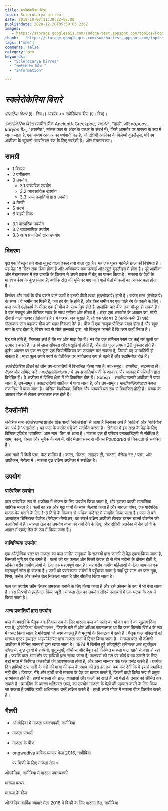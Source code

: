 ```yaml
---
title: स्क्लेरोकेरिया बिरेरा 
topic: Sclerocarya birrea
date: 2018-10-07T11:39:22+02:00
publishdate: 2020-12-20T05:50:03.236Z
images: 
   - https://storage.googleapis.com/sudcha-test.appspot.com/topics/Food/sclerocarya_birrea/1.jpeg
thumb:   "https://storage.googleapis.com/sudcha-test.appspot.com/topics/Food/sclerocarya_birrea/thumb.jpeg"
tags: ["खाना"]
comments: false
category: खाना
keywords: 
  - "Sclerocarya birrea"
  - "स्क्लेरोकेरिया बिरेरा "
  - "information"

---
```

<h1> <i> स्क्लेरोकेरिया बिरारे </i> </h1> <p> </p> <p> <i> पौपार्टिया बिरारे </i> (ए। रिच।) ऑबरेव <> स्पोंडियास ब्रीरा </i। > (ए। रिच)। </p> <p> <i> स्क्लेरोकेरिया बिरेरा </i> (प्राचीन ग्रीक Ancientλ Greekρός, <i> स्क्लोरो </i>, "हार्ड", और κάρυον, <i> káryon </i> मैं>, "अखरोट", मांसल फल के अंदर के पत्थर के संदर्भ में), जिसे आमतौर पर मारुला के रूप में जाना जाता है, एक मध्यम आकार का पर्णपाती पेड़ है, जो दक्षिणी अफ्रीका के मिलेम्बो वुडलैंड्स, पश्चिम अफ्रीका के सूडानो-सावलियन रेंज के लिए स्वदेशी है। और मेडागास्कर। </p> <h2> सामग्री </h2> <ul> <li> 1 विवरण </li> <li> 2 वर्गीकरण </li> <li> 3 उपयोग <ul> <li> 3.1 पारंपरिक उपयोग </li> <li> 3.2 व्यावसायिक उपयोग </li> <li> 3.3 अन्य प्रजातियों द्वारा उपयोग </li> </ul> </li> <li> 4 गैलरी </li> <li> 5 संदर्भ </li> <li> 6 बाहरी लिंक </li> </ul> <ul> <li> 3.1 पारंपरिक उपयोग </li> <li> 3.2 व्यावसायिक उपयोग </li> <li> 3.3 अन्य प्रजातियों द्वारा उपयोग </li > </ul> <h2> विवरण </h2> <p> वृक्ष एक विस्तृत तने वाला मुकुट वाला एकल तना वाला वृक्ष है। यह एक धूसर मटमैले छाल की विशेषता है। यह पेड़ 18 मीटर तक ऊँचा होता है और अधिकतर कम ऊंचाई और खुले वुडलैंड्स में होता है। पूरे अफ्रीका और मेडागास्कर में इस प्रजाति के वितरण ने अपने प्रवास में बंटू का पालन किया है। मारुला के पेड़ों के मानव वर्चस्व के कुछ प्रमाण हैं, क्योंकि खेत की भूमि पर पाए जाने वाले पेड़ों में फलों का आकार बड़ा होता है। </p> <p> दिसंबर और मार्च के बीच पकने वाले फलों में हल्की पीली त्वचा (एक्सोकार्प) होती है। सफेद मांस (मेसोकार्प) के साथ। वे जमीन पर गिरते हैं, जब हरे रंग के होते हैं, और फिर जमीन पर एक पीले रंग के पकने के लिए। फल अपने एंडोकार्प के भीतर एक ही बीज के साथ ड्रिप होते हैं, हालांकि चार बीज तक मौजूद हो सकते हैं। वे एक मजबूत और विशिष्ट स्वाद के साथ रसीला और तीखा हैं। अंदर एक अखरोट के आकार का, मोटी दीवारों वाला पत्थर (एंडोकार्प) है। ये पत्थर, जब सूखते हैं, तो एक छोर पर 2 (कभी-कभी 3) छोटे गोलाकार प्लग बहाकर बीज को बाहर निकाल देते हैं। बीज में एक नाजुक पौष्टिक स्वाद होता है और बहुत मांग के बाद होता है, विशेष रूप से छोटे कृन्तकों द्वारा, जो बिल्कुल जानते हैं कि प्लग कहाँ स्थित है। </p> <p> पेड़ घने होते हैं, जिसका अर्थ है कि नर और मादा पेड़ हैं। नर पेड़ एक टर्मिनल रेसमे पर कई नर फूलों का उत्पादन करते हैं। इनमें लाल सीपल्स और पंखुड़ियां होती हैं, और प्रति फूल लगभग 20 पुंकेसर होते हैं। दुर्लभ अवसर पर एक नर फूल एक जियोनीकियम का उत्पादन कर सकता है, जिससे यह उभयलिंगी हो सकता है। मादा फूल अपने स्वयं के पेडीकेल पर व्यक्तिगत रूप से बढ़ते हैं और स्टामिनोड होते हैं। </p> <p> <i> स्क्लेरोकेरिया बिरारे </i> को तीन उप-प्रजातियों में विभाजित किया गया है: उप-समूह। <i> बायरिया </i>, सदस्यता लें। <i> कैफ़्रा </i> और सब्मिट करें। <i> मल्टीफ़ोलियोलता। </i> ये उप-प्रजातियाँ पत्ती के आकार और आकार में परिवर्तन द्वारा विभेदित हैं। वे अफ्रीका में विभिन्न क्षेत्रों में भी विकसित होते हैं। Subsp। <i> बायरिया </i> उत्तरी अफ्रीका में पाया जाता है, उप-समूह। <i> काफ्रा </i> दक्षिणी अफ्रीका में पाया जाता है, और उप-समूह। <i> मल्टीफोलिओलाटा </i> केवल तंजानिया में पाया जाता है। पत्तियां वैकल्पिक, मिश्रित और अव्यवस्थित रूप से विभाजित होती हैं। पत्रक के आकार गोल से लेकर अण्डाकार तक होते हैं। </p> <h2> टैक्सीनॉमी </h2> <p> जेनेरिक नाम <i> स्केलेरकार्या </i> प्राचीन ग्रीक शब्दों 'स्केलेरोस' से आया है जिसका अर्थ है 'कठिन' और 'करियोन' का अर्थ है 'अखरोट'। यह फल के कठोर गड्ढे को संदर्भित करता है। सेनेगल में इस तरह के पेड़ के लिए विशिष्ट एपिथेट 'बायरिया' आम नाम 'बिर' से आता है। मारुला एक ही परिवार एनाकार्डिएसी से संबंधित है, आम, काजू, पिस्ता और सुमैक के रूप में, और मेडागास्कर से जीनस <i> Poupartia </i> से निकटता से संबंधित है। </p> <p> आम नामों में जेली प्लम, कैट शामिल हैं। कांटा, मोरुला, साइडर ट्री, मारुला, मैरोला नट / प्लम, और अफ्रीकन, मेरोला में। मारुला वृक्ष दक्षिण अफ्रीका में संरक्षित है। </p> <h2> उपयोग </h2> <h3> पारंपरिक उपयोग </h3> <p> फल पारंपरिक रूप से अफ्रीका में भोजन के लिए उपयोग किया जाता है, और इसका काफी सामाजिक आर्थिक महत्व है। फलों का रस और गूदा पानी के साथ मिलाया जाता है और मारुला बीयर, एक पारंपरिक मादक पेय बनाने के लिए 1-3 दिनों के किण्वन से अधिक कंटेनर में संग्रहीत किया जाता है। फल से बने अल्कोहल डिस्टिल्ड बेवरेज (मैरोएला-मैम्पोअर) का संदर्भ दक्षिण अफ्रीकी लेखक हरमन चार्ल्स बोसमैन की कहानियों में है। मारुला तेल का उपयोग त्वचा को नमी देने के लिए, और दक्षिणी अफ्रीका में सैन लोगों के आहार में खाद्य तेल के रूप में किया जाता है। </p> <h3> वाणिज्यिक उपयोग </h3> <p> एक औद्योगिक स्तर पर मारुला का फल ग्रामीण समुदायों के सदस्यों द्वारा जंगली से पेड़ एकत्र किया जाता है, जिनकी भूमि पर पेड़ उगते हैं। फलों की यह फसल और बिक्री केवल दो से तीन महीनों के दौरान होती है, लेकिन गरीब ग्रामीण लोगों के लिए एक महत्वपूर्ण आय है। यह गरीब ग्रामीण महिलाओं के लिए आय का एक महत्वपूर्ण स्रोत हो सकता है। फलों को प्रसंस्करण संयंत्रों में पहुँचाया जाता है जहाँ पूरे साल भर फल गूदा, पिप्स, कर्नेल और कर्नेल तेल निकाला जाता है और संग्रहीत किया जाता है। </p> <p> फल का उपयोग क्रीम लिकर अमरूला बनाने के लिए किया जाता है और इसे फ्रोजन के रूप में भी बेचा जाता है। रस मिश्रणों में इस्तेमाल किया प्यूरी। मारुला तेल का उपयोग सौंदर्य प्रसाधनों में एक घटक के रूप में किया जाता है। </p> <h3> अन्य प्रजातियों द्वारा उपयोग </h3> <p> फल के मक्खी के पैतृक वन-निवास रूप के लिए मारुला फल को पसंद का भोजन बनाने का सुझाव दिया गया है, <i> ड्रोसोफिला मेलानोगास्टर </i>, जिसके बारे में और अधिक चयनात्मक था कि फल किसके विरोध के रूप में पसंद किया जाता है मक्खियों जो स्वयं-पालतू हैं वे मनुष्यों के निकटता में रहते हैं। पैतृक फल मक्खियों को मारुला एस्टर इथाइल आइसोवेलरेट द्वारा मारुला फल में ट्रिगर किया जाता है। मारुला फल भी दक्षिणी अफ्रीका में विभिन्न जानवरों द्वारा खाया जाता है। 1974 में रिलीज़ हुई डॉक्यूमेंट्री <i> एनिमल्स आर ब्यूटीफुल पीपल </i> में, कुछ दृश्यों में हाथियों, शुतुरमुर्गों, वॉर्थोग्स और बैबून को किण्वित मारुला फल खाने से नशा हो रहा है। जबकि फल आम तौर पर हाथियों द्वारा खाया जाता है, जानवरों को उन पर कोई प्रभाव डालने के लिए बड़ी मात्रा में किण्वित जलस्रोतों की आवश्यकता होती है, और अन्य जानवर पके फल पसंद करते हैं। प्रत्येक दिन हाथियों द्वारा पानी के नशे की मात्रा भी फल के प्रभाव को इस हद तक कम कर देगी कि वे इससे प्रभावित नहीं होंगे। जिराफ, गैंडे और हाथी सभी मारुला के पेड़ पर ब्राउज़ करते हैं, जिसमें हाथी विशेष रूप से प्रमुख उपभोक्ता होते हैं। हाथी मारुला की छाल, शाखाओं और फलों को खाते हैं, जो पेड़ों के प्रसार को सीमित कर सकते हैं। ब्राउज़िंग के कारण क्षतिग्रस्त छाल, का उपयोग मारुला के पेड़ों की पहचान करने के लिए किया जा सकता है क्योंकि हाथी अधिमानतः उन्हें लक्षित करते हैं। हाथी अपने गोबर में मारुला बीज वितरित करते हैं। </p> <h2> गैलरी </h2> <ul> <li> <p> ओंगवेडिवा में मारुला पवनचक्की, नामीबिया </p> </li> <li> <p> मारुला पत्थरों </p> </li> <li> <p> मारुला के बीज </p> </li> <li> ongwediva वार्षिक व्यापार मेला 2016, नामीबिया </p> </li> पर बिक्री के लिए मारुला तेल > </ul> <p> ओंगवेडिवा, नामीबिया में मारुला पवनचक्की </p> <p> मारुला पत्थर </p> <p> मारुला के बीज </p> <p> ओनवेडिवा वार्षिक व्यापार मेला 2016 में बिक्री के लिए मारुला तेल, नामीबिया </p> 